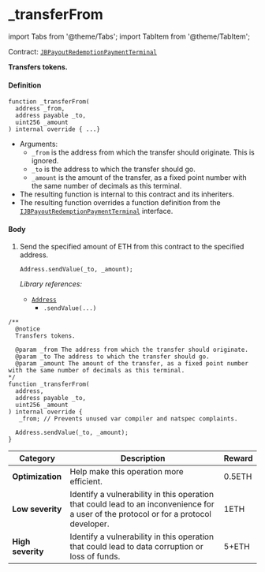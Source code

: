 # _transferFrom

import Tabs from '@theme/Tabs';
import TabItem from '@theme/TabItem';

Contract: [`JBPayoutRedemptionPaymentTerminal`](/dev/api/v2/contracts/or-payment-terminals/jbethpaymentterminal/README.md)​‌

<Tabs>
<TabItem value="Step by step" label="Step by step">

**Transfers tokens.**

#### Definition

```
function _transferFrom(
  address _from,
  address payable _to,
  uint256 _amount
) internal override { ...}
```

* Arguments:
  * `_from` is the address from which the transfer should originate. This is ignored.
  * `_to` is the address to which the transfer should go.
  * `_amount` is the amount of the transfer, as a fixed point number with the same number of decimals as this terminal.
* The resulting function is internal to this contract and its inheriters.
* The resulting function overrides a function definition from the [`IJBPayoutRedemptionPaymentTerminal`](/dev/api/v2/interfaces/ijbpayoutredemptionpaymentterminal.md) interface.

#### Body

1.  Send the specified amount of ETH from this contract to the specified address.

    ```
    Address.sendValue(_to, _amount);
    ```

    _Library references:_

    * [`Address`](https://docs.openzeppelin.com/contracts/4.x/api/utils#Address)
      * `.sendValue(...)`


</TabItem>

<TabItem value="Code" label="Code">

```
/** 
  @notice
  Transfers tokens.

  @param _from The address from which the transfer should originate.
  @param _to The address to which the transfer should go.
  @param _amount The amount of the transfer, as a fixed point number with the same number of decimals as this terminal.
*/
function _transferFrom(
  address,
  address payable _to,
  uint256 _amount
) internal override {
   _from; // Prevents unused var compiler and natspec complaints.

  Address.sendValue(_to, _amount);
}
```

</TabItem>

<TabItem value="Bug bounty" label="Bug bounty">

| Category          | Description                                                                                                                            | Reward |
| ----------------- | -------------------------------------------------------------------------------------------------------------------------------------- | ------ |
| **Optimization**  | Help make this operation more efficient.                                                                                               | 0.5ETH |
| **Low severity**  | Identify a vulnerability in this operation that could lead to an inconvenience for a user of the protocol or for a protocol developer. | 1ETH   |
| **High severity** | Identify a vulnerability in this operation that could lead to data corruption or loss of funds.                                        | 5+ETH  |

</TabItem>
</Tabs>
